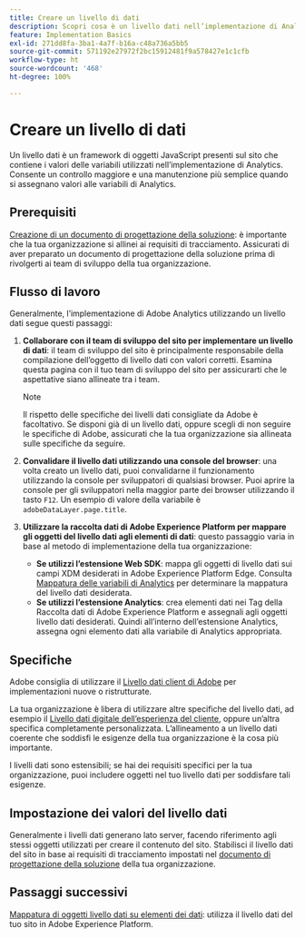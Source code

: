 ```yaml
---
title: Creare un livello di dati
description: Scopri cosa è un livello dati nell’implementazione di Analytics e come può essere utilizzato per mappare le variabili in Adobe Analytics.
feature: Implementation Basics
exl-id: 271dd8fa-3ba1-4a7f-b16a-c48a736a5bb5
source-git-commit: 571192e27972f2bc15912481f9a578427e1c1cfb
workflow-type: ht
source-wordcount: '468'
ht-degree: 100%

---
```


# Creare un livello di dati

Un livello dati è un framework di oggetti JavaScript presenti sul sito che contiene i valori delle variabili utilizzati nell’implementazione di Analytics. Consente un controllo maggiore e una manutenzione più semplice quando si assegnano valori alle variabili di Analytics.

## Prerequisiti

[Creazione di un documento di progettazione della soluzione](solution-design.md): è importante che la tua organizzazione si allinei ai requisiti di tracciamento. Assicurati di aver preparato un documento di progettazione della soluzione prima di rivolgerti ai team di sviluppo della tua organizzazione.

## Flusso di lavoro

Generalmente, l’implementazione di Adobe Analytics utilizzando un livello dati segue questi passaggi:

1. **Collaborare con il team di sviluppo del sito per implementare un livello di dati**: il team di sviluppo del sito è principalmente responsabile della compilazione dell’oggetto di livello dati con valori corretti. Esamina questa pagina con il tuo team di sviluppo del sito per assicurarti che le aspettative siano allineate tra i team.

   >[!NOTE]
   >
   >Il rispetto delle specifiche dei livelli dati consigliate da Adobe è facoltativo. Se disponi già di un livello dati, oppure scegli di non seguire le specifiche di Adobe, assicurati che la tua organizzazione sia allineata sulle specifiche da seguire.

1. **Convalidare il livello dati utilizzando una console del browser**: una volta creato un livello dati, puoi convalidarne il funzionamento utilizzando la console per sviluppatori di qualsiasi browser. Puoi aprire la console per gli sviluppatori nella maggior parte dei browser utilizzando il tasto `F12`. Un esempio di valore della variabile è `adobeDataLayer.page.title`.
1. **Utilizzare la raccolta dati di Adobe Experience Platform per mappare gli oggetti del livello dati agli elementi di dati**: questo passaggio varia in base al metodo di implementazione della tua organizzazione:
   * **Se utilizzi l’estensione Web SDK**: mappa gli oggetti di livello dati sui campi XDM desiderati in Adobe Experience Platform Edge. Consulta [Mappatura delle variabili di Analytics](../aep-edge/variable-mapping.md) per determinare la mappatura del livello dati desiderata.
   * **Se utilizzi l’estensione Analytics**: crea elementi dati nei Tag della Raccolta dati di Adobe Experience Platform e assegnali agli oggetti livello dati desiderati. Quindi all’interno dell’estensione Analytics, assegna ogni elemento dati alla variabile di Analytics appropriata.

## Specifiche

Adobe consiglia di utilizzare il [Livello dati client di Adobe](https://github.com/adobe/adobe-client-data-layer/wiki) per implementazioni nuove o ristrutturate.

La tua organizzazione è libera di utilizzare altre specifiche del livello dati, ad esempio il [Livello dati digitale dell’esperienza del cliente](https://www.w3.org/2013/12/ceddl-201312.pdf), oppure un’altra specifica completamente personalizzata. L’allineamento a un livello dati coerente che soddisfi le esigenze della tua organizzazione è la cosa più importante.

I livelli dati sono estensibili; se hai dei requisiti specifici per la tua organizzazione, puoi includere oggetti nel tuo livello dati per soddisfare tali esigenze.

## Impostazione dei valori del livello dati

Generalmente i livelli dati generano lato server, facendo riferimento agli stessi oggetti utilizzati per creare il contenuto del sito. Stabilisci il livello dati del sito in base ai requisiti di tracciamento impostati nel [documento di progettazione della soluzione](solution-design.md) della tua organizzazione.

## Passaggi successivi

[Mappatura di oggetti livello dati su elementi dei dati](../launch/layer-to-elements.md): utilizza il livello dati del tuo sito in Adobe Experience Platform.
